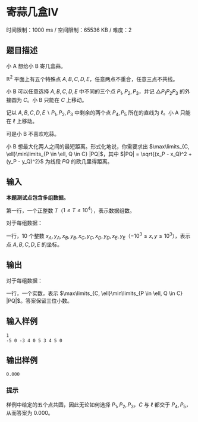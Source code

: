 # 寄蒜几盒IV

时间限制：1000 ms / 空间限制：65536 KB / 难度：2

## 题目描述

小 A 想给小 B 寄几盒蒜。

$\mathbb{R}^2$ 平面上有五个特殊点 $A, B, C, D, E$，任意两点不重合，任意三点不共线。

小 B 可以任意选择 ${A, B, C, D, E}$ 中不同的三个点 $P_1, P_2, P_3$，并记 $\triangle P_1P_2P_3$ 的外接圆为 $C$。小 B 只能在 $C$ 上移动。

记以 ${A, B, C, D, E} \backslash {P_1, P_2, P_3}$ 中剩余的两个点 $P_4, P_5$ 所在的直线为 $\ell$。小 A 只能在 $\ell$ 上移动。

可是小 B 不喜欢吃蒜。

小 B 想最大化两人之间的最短距离。形式化地说，你需要求出 $\max\limits_{C, \ell}\min\limits_{P \in \ell, Q \in C} |PQ|$，其中 $|PQ| = \sqrt{(x_P - x_Q)^2 + (y_P - y_Q)^2}$ 为线段 $PQ$ 的欧几里得距离。

## 输入

**本题测试点包含多组数据。**

第一行，一个正整数 $T$（$1\leq T\leq 10^4$），表示数据组数。

对于每组数据：

一行，$10$ 个整数 $x_A, y_A, x_B, y_B, x_C, y_C, x_D, y_D, x_E, y_E$（$-10^3\leq x, y\leq 10^3$），表示点 $A, B, C, D, E$ 的坐标。

## 输出

对于每组数据：

一行，一个实数，表示 $\max\limits_{C, \ell}\min\limits_{P \in \ell, Q \in C} |PQ|$。答案保留三位小数。

## 输入样例

    1
    -5 0 -3 4 0 5 3 4 5 0

## 输出样例

    0.000

### 提示

样例中给定的五个点共圆，因此无论如何选择 $P_1, P_2, P_3$，$C$ 与 $\ell$ 都交于 $P_4, P_5$，从而答案为 $0.000$。
